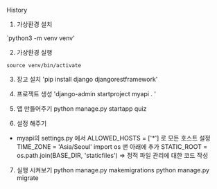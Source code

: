 History

1. 가상환경 설치

`python3 -m venv venv'

2. 가상환경 실행

`source venv/bin/activate`

3. 장고 설치
'pip install django djangorestframework'

4. 프로젝트 생성
'django-admin startproject myapi . '

5. 앱 만들어주기
python manage.py startapp quiz

6. 설정 해주기
- myapi의 settings.py 에서
ALLOWED_HOSTS = ['*'] 로 모든 호스트 설정
TIME_ZONE = 'Asia/Seoul'
import os
맨 아래에 추가
STATIC_ROOT = os.path.join(BASE_DIR, 'staticfiles')
=> 정적 파일 관리에 대한 코드 작성

7. 실행 시켜보기
python manage.py makemigrations
python manage.py migrate
